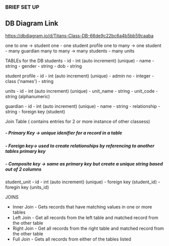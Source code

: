 ### BRIEF SET UP

## DB Diagram Link
https://dbdiagram.io/d/Titans-Class-DB-66de9c22bc6a4b5bb59caaba


one to one -> student one - one student profile
one to many -> one student - many guardian
many to many -> many students - many units


TABLEs for the DB
students
	- id - int (auto increment) (unique)
	- name - string
	- gender - string
	- dob - string

student profile
	- id - int (auto increment) (unique)
	- admin no - integer
	- class ('names') - string

units
	- id - int (auto increment) (unique)
	- unit_name - string
	- unit_code - string (alphanumeric)

guardian
	- id - int (auto increment) (unique)
	- name - string
	- relationship - string
	- foreign key (student)

Join Table ( contains entries for 2 or more instance of other classess)
##### - Primary Key -> unique idenifier for a record in a table
##### - Foreign key-> used to create relationships by referencing to another tables primary key
##### - Composite key -> same as primary key but create a unique string based out of 2 columns



student_unit
	- id - int (auto increment) (unique)
	- foreign key (student_id)
	- foregin key (units_id)





JOINS
- Inner Join - Gets records that have matching values in one or more tables
- Left Join - Get all records from the left table and matched record from the other table
- Right Join - Get all records from the right table and matched record from the other table
- Full Join - Gets all records from either of the tables listed




